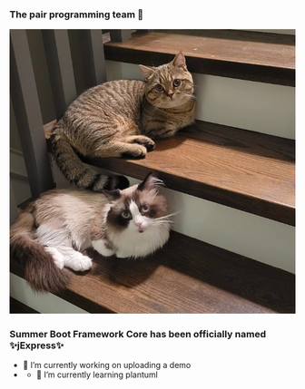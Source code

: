 ### The pair programming team 👋
![image](wangcaifugui.jpg)

<!--
**SummerBootFramework/SummerBootFramework** is a ✨ _special_ ✨ repository because its `README.md` (this file) appears on your GitHub profile.

Here are some ideas to get you started:

- 🔭 I’m currently working on ...
- 🌱 I’m currently learning ...
- 👯 I’m looking to collaborate on ...
- 🤔 I’m looking for help with ...
- 💬 Ask me about ...
- 📫 How to reach me: ...
- 😄 Pronouns: ...
- ⚡ Fun fact: ...
-->
### Summer Boot Framework Core has been officially named ✨jExpress✨

- 🔭 I’m currently working on uploading a demo
- - 🌱 I’m currently learning plantuml
